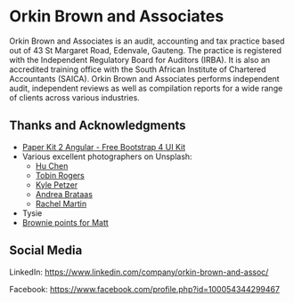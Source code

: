 # Orkin Brown and Associates

Orkin Brown and Associates is an audit, accounting and tax practice based out of 43 St Margaret Road, Edenvale, Gauteng. The practice is registered with the Independent Regulatory Board for Auditors (IRBA). It is also an accredited training office with the South African Institute of Chartered Accountants (SAICA). Orkin Brown and Associates performs independent audit, independent reviews as well as compilation reports for a wide range of clients across various industries.

## Thanks and Acknowledgments

* [Paper Kit 2 Angular - Free Bootstrap 4 UI Kit](https://demos.creative-tim.com/paper-kit-2-angular/)
* Various excellent photographers on Unsplash:
    * [Hu Chen](https://unsplash.com/@huchenme?utm_content=creditCopyText&utm_medium=referral&utm_source=unsplash)
    * [Tobin Rogers](https://unsplash.com/@tobinrogers?utm_content=creditCopyText&utm_medium=referral&utm_source=unsplash)
    * [Kyle Petzer](https://unsplash.com/@kylepetzer?utm_content=creditCopyText&utm_medium=referral&utm_source=unsplash)
    * [Andrea Brataas](https://unsplash.com/@andreabrataas?utm_content=creditCopyText&utm_medium=referral&utm_source=unsplash)
    * [Rachel Martin](https://unsplash.com/@rmartin_?utm_content=creditCopyText&utm_medium=referral&utm_source=unsplash)
* Tysie
* [Brownie points for Matt](https://matthewquerzoli.com/)

## Social Media

LinkedIn: <https://www.linkedin.com/company/orkin-brown-and-assoc/>

Facebook: <https://www.facebook.com/profile.php?id=100054344299467>
